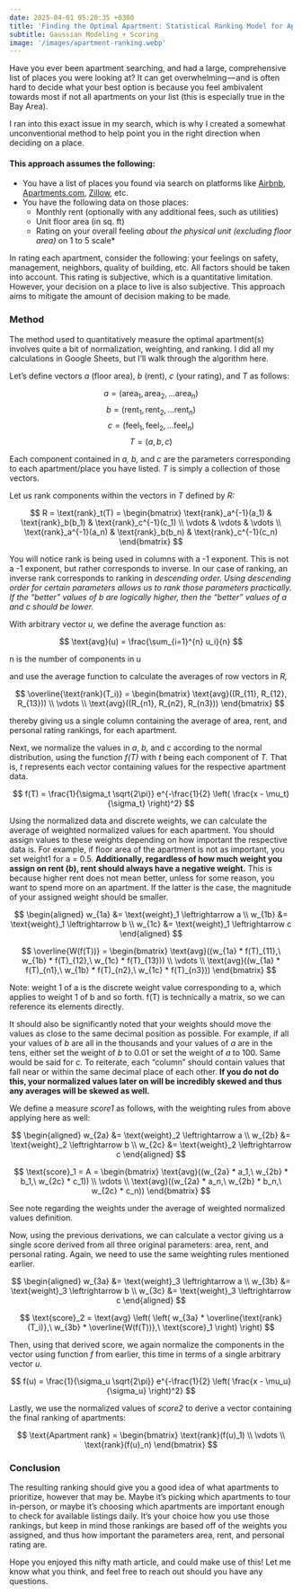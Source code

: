 ```yaml
---
date: 2025-04-01 05:20:35 +0300
title: 'Finding the Optimal Apartment: Statistical Ranking Model for Apartment Search'
subtitle: Gaussian Modeling + Scoring 
image: '/images/apartment-ranking.webp'
---
```

Have you ever been apartment searching, and had a large, comprehensive list of places you were looking at? It can get overwhelming — and is often hard to decide what your best option is because you feel ambivalent towards most if not all apartments on your list (this is especially true in the Bay Area).

I ran into this exact issue in my search, which is why I created a somewhat unconventional method to help point you in the right direction when deciding on a place.

#### This approach assumes the following:

-   You have a list of places you found via search on platforms like  [Airbnb](https://www.airbnb.com/),  [Apartments.com](https://www.apartments.com/),  [Zillow](https://www.zillow.com/), etc.
-   You have the following data on those places:  
    - Monthly rent (optionally with any additional fees, such as utilities)  
    - Unit floor area (in sq. ft)  
    - Rating on your overall feeling  _about the physical unit (excluding floor area)_ on 1 to 5 scale*

In rating each apartment, consider the following: your feelings on safety, management, neighbors, quality of building, etc. All factors should be taken into account. This rating is subjective, which is a quantitative limitation. However, your decision on a place to live is also subjective. This approach aims to mitigate the amount of decision making to be made.

### Method

The method used to quantitatively measure the optimal apartment(s) involves quite a bit of normalization, weighting, and ranking. I did all my calculations in Google Sheets, but I’ll walk through the algorithm here.

Let’s define vectors  _a_ (floor area),  _b_  (rent),  _c_ (your rating), and  _T_ as follows:

$$
a = (\text{area}_1, \text{area}_2, ... \text{area}_n)
$$
$$
b = (\text{rent}_1, \text{rent}_2, ... \text{rent}_n)
$$
$$
c = (\text{feel}_1, \text{feel}_2, ... \text{feel}_n)
$$
$$
T = (a,b,c)
$$

Each component contained in  _a, b,_ and  _c_  are the parameters corresponding to each apartment/place you have listed.  _T_ is simply a collection of those vectors.

Let us rank components within the vectors in  _T_ defined by  _R:_

$$
R = \text{rank}_t(T) = 
\begin{bmatrix}
\text{rank}_a^{-1}(a_1) & \text{rank}_b(b_1) & \text{rank}_c^{-1}(c_1) \\
\vdots & \vdots & \vdots \\
\text{rank}_a^{-1}(a_n) & \text{rank}_b(b_n) & \text{rank}_c^{-1}(c_n)
\end{bmatrix}
$$

You will notice rank is being used in columns with a -1 exponent. This is not a -1 exponent, but rather corresponds to inverse. In our case of ranking, an inverse rank corresponds to ranking in  _descending order. Using descending order for certain parameters allows us to rank those parameters practically. If the “better” values of b are logically higher, then the “better” values of a and c should be lower._

With arbitrary vector  _u,_ we  define the average function as:

$$
\text{avg}(u) = \frac{\sum_{i=1}^{n} u_i}{n}
$$

n is the number of components in u

and use the average function to calculate the averages of row vectors in  _R,_

$$
\overline{\text{rank}(T_i)} = 
\begin{bmatrix}
\text{avg}((R_{11}, R_{12}, R_{13})) \\
\vdots \\
\text{avg}((R_{n1}, R_{n2}, R_{n3}))
\end{bmatrix}
$$

thereby giving us a single column containing the average of area, rent, and personal rating rankings, for each apartment.

Next, we normalize the values in  _a_,  _b,_ and  _c_ according to the normal distribution, using the function  _f(T)_ with  _t_ being each component of  _T._ That is,  _t_ represents each vector containing values for the respective apartment data.

$$
f(T) = \frac{1}{\sigma_t \sqrt{2\pi}} e^{-\frac{1}{2} \left( \frac{x - \mu_t}{\sigma_t} \right)^2}
$$

Using the normalized data and discrete weights, we can calculate the average of weighted normalized values for each apartment. You should assign values to these weights depending on how important the respective data is. For example, if floor area of the apartment is not as important, you set weight1 for a = 0.5.  **Additionally, regardless of how much weight you assign on rent (_b_), rent should always have a negative weight.** This is because higher rent does not mean better, unless for some reason, you want to spend more on an apartment. If the latter is the case, the magnitude of your assigned weight should be smaller.

$$
\begin{aligned}
w_{1a} &= \text{weight}_1 \leftrightarrow a \\
w_{1b} &= \text{weight}_1 \leftrightarrow b \\
w_{1c} &= \text{weight}_1 \leftrightarrow c
\end{aligned}
$$

$$
\overline{W(f(T))} =
\begin{bmatrix}
\text{avg}((w_{1a} * f(T)_{11},\ w_{1b} * f(T)_{12},\ w_{1c} * f(T)_{13})) \\
\vdots \\
\text{avg}((w_{1a} * f(T)_{n1},\ w_{1b} * f(T)_{n2},\ w_{1c} * f(T)_{n3}))
\end{bmatrix}
$$

Note: weight 1 of a is the discrete weight value corresponding to a, which applies to weight 1 of b and so forth. f(T) is technically a matrix, so we can reference its elements directly.

It should also be significantly noted that your weights should move the values as close to the same decimal position as possible. For example, if all your values of  _b_ are all in the thousands and your values of  _a_ are in the tens, either set the weight of  _b_ to 0.01 or set the weight of  _a_ to 100. Same would be said for  _c._ To reiterate, each “column” should contain values that fall near or within the same decimal place of each other.  **If you do not do this, your normalized values later on will be incredibly skewed and thus any averages will be skewed as well.**

We define a measure  _score1_  as follows, with the weighting rules from above applying here as well:

$$
\begin{aligned}
w_{2a} &= \text{weight}_2 \leftrightarrow a \\
w_{2b} &= \text{weight}_2 \leftrightarrow b \\
w_{2c} &= \text{weight}_2 \leftrightarrow c
\end{aligned}
$$

$$
\text{score}_1 = A =
\begin{bmatrix}
\text{avg}((w_{2a} * a_1,\ w_{2b} * b_1,\ w_{2c} * c_1)) \\
\vdots \\
\text{avg}((w_{2a} * a_n,\ w_{2b} * b_n,\ w_{2c} * c_n))
\end{bmatrix}
$$

See note regarding the weights under the average of weighted normalized values definition.

Now, using the previous derivations, we can calculate a vector giving us a single score derived from all three original parameters: area, rent, and personal rating. Again, we need to use the same weighting rules mentioned earlier.

$$
\begin{aligned}
w_{3a} &= \text{weight}_3 \leftrightarrow a \\
w_{3b} &= \text{weight}_3 \leftrightarrow b \\
w_{3c} &= \text{weight}_3 \leftrightarrow c
\end{aligned}
$$

$$
\text{score}_2 = \text{avg} \left( \left( w_{3a} * \overline{\text{rank}(T_i)},\ w_{3b} * \overline{W(f(T))},\ \text{score}_1 \right) \right)
$$

Then, using that derived score, we again normalize the components in the vector using function  _f_ from earlier, this time in terms of a single arbitrary vector  _u_.

$$
f(u) = \frac{1}{\sigma_u \sqrt{2\pi}} e^{-\frac{1}{2} \left( \frac{x - \mu_u}{\sigma_u} \right)^2}
$$

Lastly, we use the normalized values of  _score2_  to derive a vector containing the final ranking of apartments:

$$
\text{Apartment rank} =
\begin{bmatrix}
\text{rank}(f(u)_1) \\
\vdots \\
\text{rank}(f(u)_n)
\end{bmatrix}
$$

### Conclusion

The resulting ranking should give you a good idea of what apartments to prioritize, however that may be. Maybe it’s picking which apartments to tour in-person, or maybe it’s choosing which apartments are important enough to check for available listings daily. It’s your choice how you use those rankings, but keep in mind those rankings are based off of the weights you assigned, and thus how important the parameters area, rent, and personal rating are.

Hope you enjoyed this nifty math article, and could make use of this! Let me know what you think, and feel free to reach out should you have any questions.